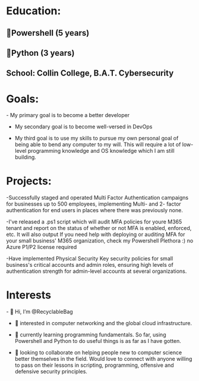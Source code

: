 <h1>Education:</h1>
<h2>🔷Powershell (5 years)</h2>
<h2>🐍Python (3 years)</h2>
<h2>School: Collin College, B.A.T. Cybersecurity</h2>


<h1>Goals:</h1>
- My primary goal is to become a better developer

- My secondary goal is to become well-versed in DevOps

- My third goal is to use my skills to pursue my own personal goal of being able to bend any computer to my will. This will require a lot of low-level programming knowledge and OS knowledge which I am still building.

<h1>Projects:</h1>
-Successfully staged and operated Multi Factor Authentication campaigns for businesses up to 500 employees, implementing Multi- and 2- factor authentication for end users in places where there was previously none.

-I've released a .ps1 script which will audit MFA policies for youre M365 tenant and report on the status of whether or not MFA is enabled, enforced, etc. It will also output 
If you need help with deploying or auditing MFA for your small business' M365 organization, check my Powershell Plethora :) no Azure P1/P2 license required

-Have implemented Physical Security Key security policies for small business's critical accounts and admin roles, ensuring high levels of authentication strength for admin-level accounts at several organizations.



<h1>Interests</h1>
- 👋 Hi, I’m @RecyclableBag

- 👀 interested in computer networking and the global cloud infrastructure.

- 🌱 currently learning programming fundamentals. So far, using Powershell and Python to do useful things is as far as I have gotten.

- 💞️ looking to collaborate on helping people new to computer science better themselves in the field. Would love to connect with anyone willing to pass on their lessons in scripting, programming, offensive and defensive security principles. 

<!---
RecyclableBag/RecyclableBag is a ✨ special ✨ repository because its `README.md` (this file) appears on your GitHub profile.
You can click the Preview link to take a look at your changes.
--->
